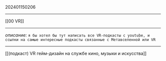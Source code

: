 202401150206
***
[[00 VR]]
***
*описание:*
`я бы хотел бы тут написать все VR-подкасты c youtube, и ссылки на самые интересные подкасты связанные с Метавселенной или VR`
***
[[(подкаст) VR гейм-дизайн на службе кино, музыки и искусства]]